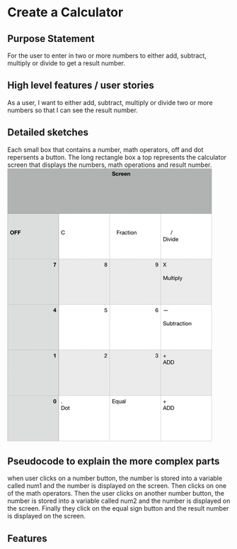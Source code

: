 # Create a Calculator

## Purpose Statement
For the user to enter in two or more numbers to either add, subtract, multiply or divide to get a result number.

## High level features / user stories
As a user, I want to either add, subtract, multiply or divide two or more numbers so that I can see the result number.

## Detailed sketches
Each small box that contains a number, math operators, off and dot repersents a button.
The long rectangle box a top represents the calculator screen that displays the numbers, math operations and result number.
![Sketch of a Calculator](Calculator1.jpg)

## Pseudocode to explain the more complex parts
when user clicks on a number button, the number is stored into a variable called num1 and the number is displayed on the screen. Then clicks on one of the math operators. Then the user clicks on another number button, the number is stored into a variable called num2 and the number is displayed on the screen.
Finally they click on the equal sign button and the result number is displayed on the screen.




## Features







